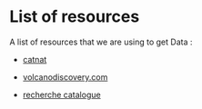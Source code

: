 # List of resources

 A list of resources that we are using to get Data :

- [catnat]( https://www.catnat.net/donneesstats/bd-catnat)

- [volcanodiscovery.com](https://www.volcanodiscovery.com/earthquakes/algeria/archive/2011-may-.html)

- [recherche catalogue](/utils/dataResources/files/recherche_catalogue_0_1602169384.csv)
